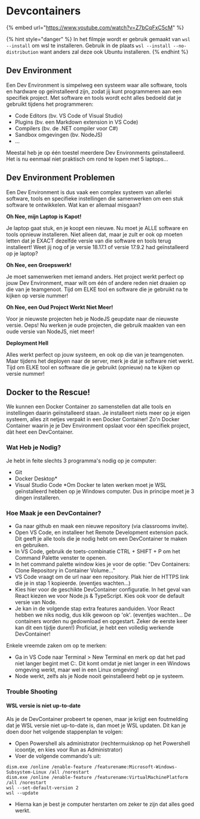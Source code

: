 # Devcontainers

{% embed url="https://www.youtube.com/watch?v=Z7bCqFxC5cM" %}

{% hint style="danger" %}
In het filmpje wordt er gebruik gemaakt van `wsl --install` om wsl te installeren. Gebruik in de plaats `wsl --install --no-distribution` want anders zal deze ook Ubuntu installeren.
{% endhint %}

## Dev Environment

Een Dev Environment is simpelweg een systeem waar alle software, tools en hardware op geïnstalleerd zijn, zodat jij kunt programmeren aan een specifiek project. Met software en tools wordt echt alles bedoeld dat je gebruikt tijdens het programmeren:

* Code Editors (bv. VS Code of Visual Studio)
* Plugins (bv. een Markdown extension in VS Code)
* Compilers (bv. de .NET compiler voor C#)
* Sandbox omgevingen (bv. NodeJS)
* ...

Meestal heb je op één toestel meerdere Dev Environments geïnstalleerd. Het is nu eenmaal niet praktisch om rond te lopen met 5 laptops...

## Dev Environment Problemen

Een Dev Environment is dus vaak een complex systeem van allerlei software, tools en specifieke instellingen die samenwerken om een stuk software te ontwikkelen. Wat kan er allemaal misgaan?

**Oh Nee, mijn Laptop is Kapot!**

Je laptop gaat stuk, en je koopt een nieuwe. Nu moet je ALLE software en tools opnieuw installeren. Niet alleen dat, maar je zult er ook op moeten letten dat je EXACT dezelfde versie van die software en tools terug installeert! Weet jij nog of je versie 18.17.1 of versie 17.9.2 had geïnstalleerd op je laptop?

**Oh Nee, een Groepswerk!**

Je moet samenwerken met iemand anders. Het project werkt perfect op jouw Dev Environment, maar wilt om één of andere reden niet draaien op die van je teamgenoot. Tijd om ELKE tool en software die je gebruikt na te kijken op versie nummer!

**Oh Nee, een Oud Project Werkt Niet Meer!**

Voor je nieuwste projecten heb je NodeJS geupdate naar de nieuwste versie. Oeps! Nu werken je oude projecten, die gebruik maakten van een oude versie van NodeJS, niet meer!

**Deployment Hell**

Alles werkt perfect op jouw systeem, en ook op die van je teamgenoten. Maar tijdens het deployen naar de server, merk je dat je software niet werkt. Tijd om ELKE tool en software die je gebruikt (opnieuw) na te kijken op versie nummer!

## Docker to the Rescue!

We kunnen een Docker Container zo samenstellen dat alle tools en instellingen daarin geïnstalleerd staan. Je installeert niets meer op je eigen systeem, alles zit netjes verpakt in een Docker Container! Zo'n Docker Container waarin je je Dev Environment opslaat voor één specifiek project, dàt heet een DevContainer.

### Wat Heb je Nodig?

Je hebt in feite slechts 3 programma's nodig op je computer:

* Git
* Docker Desktop\*
* Visual Studio Code \*Om Docker te laten werken moet je WSL geïnstalleerd hebben op je Windows computer. Dus in principe moet je 3 dingen installeren.

### Hoe Maak je een DevContainer?

* Ga naar github en maak een nieuwe repository (via classrooms invite).
* Open VS Code, en installeer het Remote Development extension pack. Dit geeft je alle tools die je nodig hebt om een DevContainer te maken en gebruiken.
* In VS Code, gebruik de toets-combinatie CTRL + SHIFT + P om het Command Palette venster te openen.
* In het command palette window kies je voor de optie: "Dev Containers: Clone Repository in Container Volume..."
* VS Code vraagt om de url naar een repository. Plak hier de HTTPS link die je in stap 1 kopieerde. (eventjes wachten...)
* Kies hier voor de geschikte DevContainer configuratie. In het geval van React kiezen we voor Node.js & TypeScript. Kies ook voor de default versie van Node.
* Je kan in de volgende stap extra features aanduiden. Voor React hebben we niks nodig, dus klik gewoon op 'ok'. (eventjes wachten... De containers worden nu gedownload en opgestart. Zeker de eerste keer kan dit een tijdje duren!) Proficiat, je hebt een volledig werkende DevContainer!

Enkele vreemde zaken om op te merken:

* Ga in VS Code naar Terminal > New Terminal en merk op dat het pad niet langer begint met C:. Dit komt omdat je niet langer in een Windows omgeving werkt, maar wel in een Linux omgeving!
* Node werkt, zelfs als je Node nooit geinstalleerd hebt op je systeem.

### Trouble Shooting

#### WSL versie is niet up-to-date

Als je de DevContainer probeert te openen, maar je krijgt een foutmelding dat je WSL versie niet up-to-date is, dan moet je WSL updaten. Dit kan je doen door het volgende stappenplan te volgen:

* Open Powershell als administrator (rechtermuisknop op het Powershell icoontje, en kies voor Run as Administrator)
* Voer de volgende commando's uit:

```
dism.exe /online /enable-feature /featurename:Microsoft-Windows-Subsystem-Linux /all /norestart
dism.exe /online /enable-feature /featurename:VirtualMachinePlatform /all /norestart
wsl --set-default-version 2
wsl --update
```

* Hierna kan je best je computer herstarten om zeker te zijn dat alles goed werkt.

